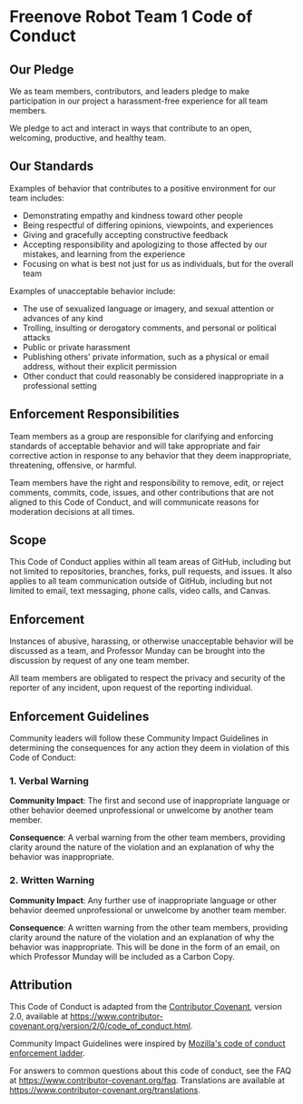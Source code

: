 # Freenove Robot Team 1 Code of Conduct

## Our Pledge

We as team members, contributors, and leaders pledge to make participation in our
project a harassment-free experience for all team members.

We pledge to act and interact in ways that contribute to an open, welcoming,
productive, and healthy team.

## Our Standards

Examples of behavior that contributes to a positive environment for our
team includes:

* Demonstrating empathy and kindness toward other people
* Being respectful of differing opinions, viewpoints, and experiences
* Giving and gracefully accepting constructive feedback
* Accepting responsibility and apologizing to those affected by our mistakes,
  and learning from the experience
* Focusing on what is best not just for us as individuals, but for the
  overall team

Examples of unacceptable behavior include:

* The use of sexualized language or imagery, and sexual attention or
  advances of any kind
* Trolling, insulting or derogatory comments, and personal or political attacks
* Public or private harassment
* Publishing others' private information, such as a physical or email
  address, without their explicit permission
* Other conduct that could reasonably be considered inappropriate in a
  professional setting

## Enforcement Responsibilities

Team members as a group are responsible for clarifying and enforcing standards of
acceptable behavior and will take appropriate and fair corrective action in
response to any behavior that they deem inappropriate, threatening, offensive,
or harmful.

Team members have the right and responsibility to remove, edit, or reject
comments, commits, code, issues, and other contributions that are
not aligned to this Code of Conduct, and will communicate reasons for moderation
decisions at all times.

## Scope

This Code of Conduct applies within all team areas of GitHub, including but not limited to
repositories, branches, forks, pull requests, and issues. It also applies to all team communication
outside of GitHub, including but not limited to email, text messaging, phone calls, video calls, and Canvas.

## Enforcement

Instances of abusive, harassing, or otherwise unacceptable behavior will be discussed as a team, and Professor Munday 
can be brought into the discussion by request of any one team member.

All team members are obligated to respect the privacy and security of the
reporter of any incident, upon request of the reporting individual.

## Enforcement Guidelines

Community leaders will follow these Community Impact Guidelines in determining
the consequences for any action they deem in violation of this Code of Conduct:

### 1. Verbal Warning

**Community Impact**: The first and second use of inappropriate language or other behavior deemed
unprofessional or unwelcome by another team member.

**Consequence**: A verbal warning from the other team members, providing
clarity around the nature of the violation and an explanation of why the
behavior was inappropriate.

### 2. Written Warning

**Community Impact**: Any further use of inappropriate language or other behavior deemed
unprofessional or unwelcome by another team member.

**Consequence**: A written warning from the other team members, providing
clarity around the nature of the violation and an explanation of why the
behavior was inappropriate. This will be done in the form of an email, on which
Professor Munday will be included as a Carbon Copy.

## Attribution

This Code of Conduct is adapted from the [Contributor Covenant][homepage],
version 2.0, available at
https://www.contributor-covenant.org/version/2/0/code_of_conduct.html.

Community Impact Guidelines were inspired by [Mozilla's code of conduct
enforcement ladder](https://github.com/mozilla/diversity).

[homepage]: https://www.contributor-covenant.org

For answers to common questions about this code of conduct, see the FAQ at
https://www.contributor-covenant.org/faq. Translations are available at
https://www.contributor-covenant.org/translations.
